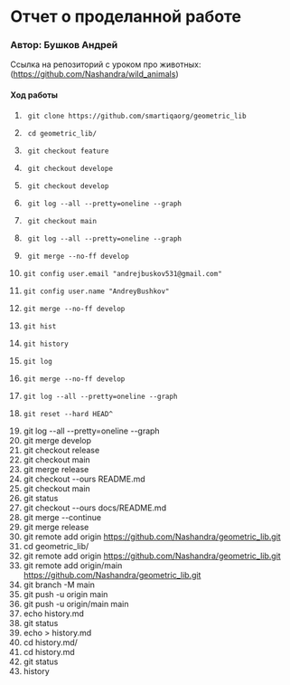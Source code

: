    # Отчет о проделанной работе
   ### Автор: Бушков Андрей
   Ссылка на репозиторий с уроком про животных: (https://github.com/Nashandra/wild_animals)

   #### Ход работы

1.      git clone https://github.com/smartiqaorg/geometric_lib
2.      cd geometric_lib/
3.      git checkout feature
4.      git checkout develope
5.      git checkout develop
6.      git log --all --pretty=oneline --graph
7.      git checkout main
8.      git log --all --pretty=oneline --graph
9.      git merge --no-ff develop
10.     git config user.email "andrejbuskov531@gmail.com"
11.     git config user.name "AndreyBushkov"
12.     git merge --no-ff develop
13.     git hist
14.     git history
15.     git log
16.     git merge --no-ff develop
17.     git log --all --pretty=oneline --graph
18.     git reset --hard HEAD^
19.  git log --all --pretty=oneline --graph
20.  git merge develop
21.  git checkout release
22.  git checkout main
23.  git merge release
24.  git checkout --ours README.md
25.  git checkout main
26.  git status
27.  git checkout --ours docs/README.md
28.  git merge --continue
29.  git merge release
30.  git remote add origin https://github.com/Nashandra/geometric_lib.git
31.  cd geometric_lib/
32.  git remote add origin https://github.com/Nashandra/geometric_lib.git
33.  git remote add origin/main https://github.com/Nashandra/geometric_lib.git
34.  git branch -M main
35.  git push -u origin main
36.  git push -u origin/main main
37.  echo history.md
38.  git status
39.  echo > history.md
40.  cd history.md/
41.  cd history.md
42.  git status
43.  history

